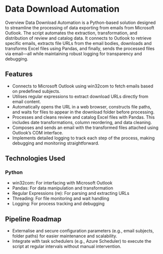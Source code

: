 # Data Download Automation
Overview
Data Download Automation is a Python-based solution designed to streamline the processing of data exporting from emails from Microsoft Outlook. The script automates the extraction, transformation, and distribution of review and catalog data. It connects to Outlook to retrieve specific emails, extracts file URLs from the email bodies, downloads and transforms Excel files using Pandas, and finally, sends the processed files via email—all while maintaining robust logging for transparency and debugging.

## Features
- Connects to Microsoft Outlook using win32com to fetch emails based on predefined subjects.
- Utilises regular expressions to extract download URLs directly from email content.
- Automatically opens the URL in a web browser, constructs file paths, and waits for files to appear in the download folder before processing.
- Processes and cleans review and catalog Excel files with Pandas. This includes date transformations, column reordering, and data cleaning.
- Composes and sends an email with the transformed files attached using Outlook’s COM interface.
- Implements detailed logging to track each step of the process, making debugging and monitoring straightforward.

## Technologies Used
### Python
- win32com: For interfacing with Microsoft Outlook
- Pandas: For data manipulation and transformation
- Regular Expressions (re): For parsing and extracting URLs
- Threading: For file monitoring and wait handling
- Logging: For process tracking and debugging

## Pipeline Roadmap
- Externalise and secure configuration parameters (e.g., email subjects, folder paths) for easier maintenance and scalability.
- Integrate with task schedulers (e.g., Azure Scheduler) to execute the script at regular intervals without manual intervention.
